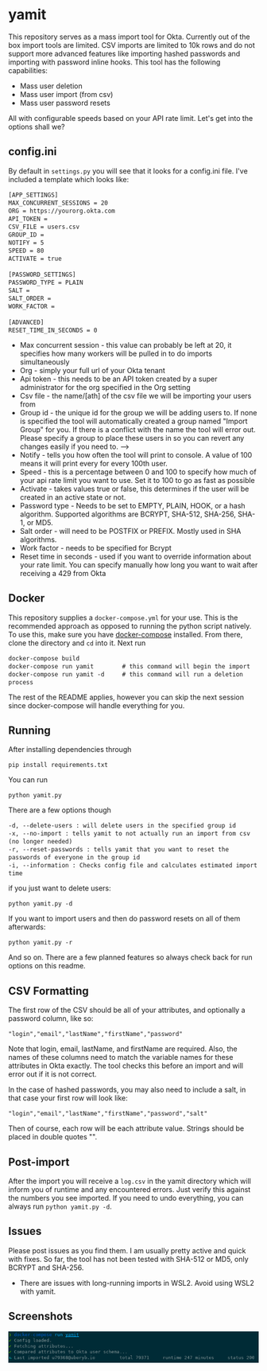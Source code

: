 # yamit


This repository serves as a mass import tool for Okta. Currently out of the box import tools are limited. CSV imports are limited to 10k rows and do not support more advanced features like importing hashed passwords and importing with password inline hooks. This tool has the following capabilities:

* Mass user deletion
* Mass user import (from csv)
* Mass user password resets

All with configurable speeds based on your API rate limit. Let's get into the options shall we?

## config.ini

By default in `settings.py` you will see that it looks for a config.ini file. I've included a template which looks like:

```
[APP_SETTINGS]
MAX_CONCURRENT_SESSIONS = 20
ORG = https://yourorg.okta.com
API_TOKEN = 
CSV_FILE = users.csv
GROUP_ID = 
NOTIFY = 5
SPEED = 80
ACTIVATE = true

[PASSWORD_SETTINGS]
PASSWORD_TYPE = PLAIN
SALT =
SALT_ORDER =
WORK_FACTOR = 

[ADVANCED]
RESET_TIME_IN_SECONDS = 0
```

* Max concurrent session - this value can probably be left at 20, it specifies how many workers will be pulled in to do imports simultaneously
* Org - simply your full url of your Okta tenant
* Api token - this needs to be an API token created by a super administrator for the org specified in the Org setting
* Csv file - the name/[ath] of the csv file we will be importing your users from
* Group id - the unique id for the group we will be adding users to. If none is specified the tool will automatically created a group named "Import Group" for you. If there is a conflict with the name the tool will error out. Please specify a group to place these users in so you can revert any changes easily if you need to. -->
* Notify - tells you how often the tool will print to console. A value of 100 means it will print every for every 100th user.
* Speed - this is a percentage between 0 and 100 to specify how much of your api rate limit you want to use. Set it to 100 to go as fast as possible
* Activate - takes values true or false, this determines if the user will be created in an active state or not.
* Password type - Needs to be set to EMPTY, PLAIN, HOOK, or a hash algorithm. Supported algorithms are BCRYPT, SHA-512, SHA-256, SHA-1, or MD5.
* Salt order - will need to be POSTFIX or PREFIX. Mostly used in SHA algorithms.
* Work factor - needs to be specified for Bcrypt
* Reset time in seconds - used if you want to override information about your rate limit. You can specify manually how long you want to wait after receiving a 429 from Okta

## Docker
This repository supplies a `docker-compose.yml` for your use. This is the recommended approach as opposed to running the python script natively. To use this, make sure you have [docker-compose](https://docs.docker.com/compose/) installed. From there, clone the directory and `cd` into it. Next run

```console
docker-compose build
docker-compose run yamit        # this command will begin the import
docker-compose run yamit -d     # this command will run a deletion process
```

The rest of the README applies, however you can skip the next session since docker-compose will handle everything for you.

## Running

After installing dependencies through 

```
pip install requirements.txt
```

You can run 

```
python yamit.py
```

There are a few options though

```
-d, --delete-users : will delete users in the specified group id
-x, --no-import : tells yamit to not actually run an import from csv (no longer needed)
-r, --reset-passwords : tells yamit that you want to reset the passwords of everyone in the group id
-i, --information : Checks config file and calculates estimated import time
```

if you just want to delete users:

```
python yamit.py -d
```

If you want to import users and then do password resets on all of them afterwards:

```
python yamit.py -r
```

And so on. There are a few planned features so always check back for run options on this readme.

## CSV Formatting

The first row of the CSV should be all of your attributes, and optionally a password column, like so:

```
"login","email","lastName","firstName","password"
```

Note that login, email, lastName, and firstName are required. Also, the names of these columns need to match the variable names for these attributes in Okta exactly. The tool checks this before an import and will error out if it is not correct.

In the case of hashed passwords, you may also need to include a salt, in that case your first row will look like:

```
"login","email","lastName","firstName","password","salt"
```

Then of course, each row will be each attribute value. Strings should be placed in double quotes "".

## Post-import

After the import you will receive a `log.csv` in the yamit directory which will inform you of runtime and any encountered errors. Just verify this against the numbers you see imported. If you need to undo everything, you can always run `python yamit.py -d`. 

## Issues

Please post issues as you find them. I am usually pretty active and quick with fixes. So far, the tool has not been tested with SHA-512 or MD5, only BCRYPT and SHA-256.
* There are issues with long-running imports in WSL2. Avoid using WSL2 with yamit.

## Screenshots

![](./images/runningyamit.png)